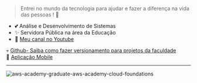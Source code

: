 
> Entrei no mundo da tecnologia para ajudar e fazer a diferença na vida das pessoas ! 💜</p>
- 💕 Análise e Desenvolvimento de Sistemas <br/>
- ✨ Servidora Pública na área da Educação 
- 🌱 <a target="_blank" href="https://www.youtube.com/watch?v=OcDCOY1sBdU&list=PLa8Ye6pwKJV9WhFgOepeGmON4h8UozYl0">Meu canal no Youtube</a></br>

💀 <a target="_blank" href="https://www.youtube.com/watch?v=EZM2rXe92bs&list=PLa8Ye6pwKJV9WhFgOepeGmON4h8UozYl0&index=2&ab_channel=J%C3%A9ssicaAquiles">Github- Saiba como fazer versionamento para projetos da faculdade</a></br>
📱 <a target="_blank" href="https://www.youtube.com/watch?v=UXKC7nc4i60&list=PLa8Ye6pwKJV88ZdeQ6G1hvyJi3lvv83M3&ab_channel=J%C3%A9ssicaAquiles">Aplicação Mobile </a></br>

------------

![aws-academy-graduate-aws-academy-cloud-foundations](https://github.com/JEZIGA01/jeziga01/assets/73039194/4b484b43-1e90-4e55-b8db-9085dff8a2a7)
